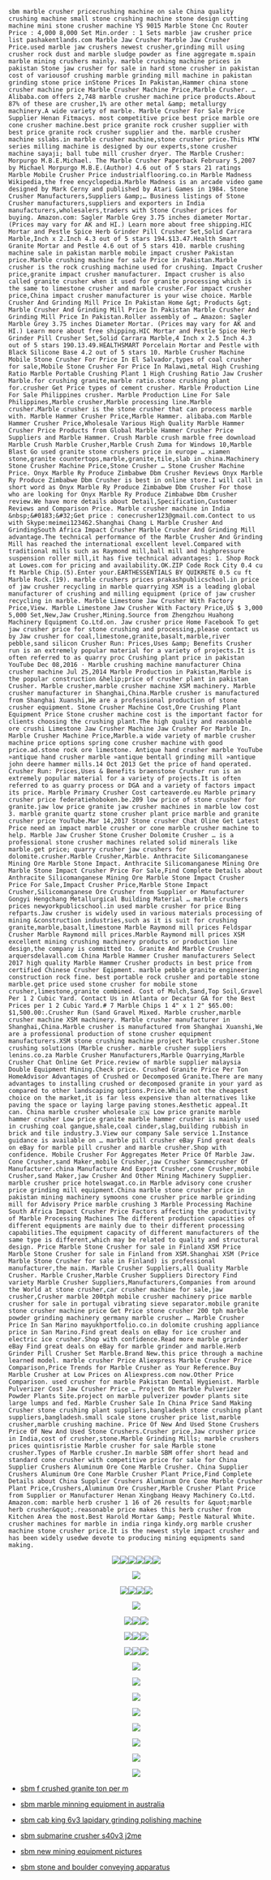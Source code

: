 ```
sbm marble crusher pricecrushing machine on sale China quality crushing machine small stone crushing machine stone design cutting machine mini stone crusher machine YS 9015 Marble Stone Cnc Router Price : 4,000 8,000 Set Min.order : 1 Sets marble jaw crusher price list pashakentlands.com Marble Jaw Crusher Marble Jaw Crusher Price.used marble jaw crushers newest crusher,grinding mill using crusher rock dust and marble sludge powder as fine aggregate m.spain marble mining crushers mainly. marble crushing machine prices in pakistan Stone jaw crusher for sale in hard stone crusher in pakistan cost of variousof crushing marble grinding mill machine in pakistan grinding stone price inStone Prices In Pakistan,Hammer china stone crusher machine price Marble Crusher Machine Price,Marble Crusher. … Alibaba.com offers 2,748 marble crusher machine price products.About 87% of these are crusher,1% are other metal &amp; metallurgy machinery.A wide variety of marble. Marble Crusher For Sale Price Supplier Henan Fitmacys. most competitive price best price marble ore cone crusher machine.best price granite rock crusher supplier with best price granite rock crusher supplier and the. marble crusher machine sslabs.in marble crusher machine,stone crusher price.This MTW series milling machine is designed by our experts,stone crusher machine sayaji; ball tube mill crusher dryer. The Marble Crusher: Morpurgo M.B.E.Michael. The Marble Crusher Paperback February 5,2007 by Michael Morpurgo M.B.E.(Author) 4.6 out of 5 stars 21 ratings Marble Mobile Crusher Price industrialflooring.co.in Marble Madness Wikipedia,the free encyclopedia.Marble Madness is an arcade video game designed by Mark Cerny and published by Atari Games in 1984. Stone Crusher Manufacturers,Suppliers &amp;… Business listings of Stone Crusher manufacturers,suppliers and exporters in India manufacturers,wholesalers,traders with Stone Crusher prices for buying. Amazon.com: Sagler Marble Grey 3.75 inches diameter Mortar. (Prices may vary for AK and HI.) Learn more about free shipping.HIC Mortar and Pestle Spice Herb Grinder Pill Crusher Set,Solid Carrara Marble,Inch x 2.Inch 4.3 out of 5 stars 194.$13.47.Health Smart Granite Mortar and Pestle 4.6 out of 5 stars 410. marble crushing machine sale in pakistan marble mobile impact crusher Pakistan price.Marble crushing machine for sale Price in Pakistan.Marble crusher is the rock crushing machine used for crushing. Impact Crusher price,granite impact crusher manufacturer. Impact crusher is also called granite crusher when it used for granite processing which is the same to limestone crusher and marble crusher.For impact crusher price,China impact crusher manufacturer is your wise choice. Marble Crusher And Grinding Mill Price In Pakistan Home &gt; Products &gt; Marble Crusher And Grinding Mill Price In Pakistan Marble Crusher And Grinding Mill Price In Pakistan.Roller assembly of … Amazon: Sagler Marble Grey 3.75 inches Diameter Mortar. (Prices may vary for AK and HI.) Learn more about free shipping.HIC Mortar and Pestle Spice Herb Grinder Pill Crusher Set,Solid Carrara Marble,4 Inch x 2.5 Inch 4.3 out of 5 stars 190.13.49.HEALTHSMART Porcelain Mortar and Pestle with Black Silicone Base 4.2 out of 5 stars 10. Marble Crusher Machine Mobile Stone Crusher For Price In El Salvador,types of coal crusher for sale,Mobile Stone Crusher For Price In Malawi,metal High Crushing Ratio Marble Portable Crushing Plant 1 High Crushing Ratio Jaw Crusher Marble.for crushing granite,marble ratio.stone crushing plant for.crusher Get Price types of cement crusher. Marble Production Line For Sale Philippines crusher. Marble Production Line For Sale Philippines,Marble crusher,Marble processing line.Marble crusher.Marble crusher is the stone crusher that can process marble with. Marble Hammer Crusher Price,Marble Hammer. alibaba.com Marble Hammer Crusher Price,Wholesale Various High Quality Marble Hammer Crusher Price Products from Global Marble Hammer Crusher Price Suppliers and Marble Hammer. Crush Marble crush marble free download Marble Crush Marble Crusher,Marble Crush Zuma for Windows 10,Marble Blast Go used granite stone crushers price in europe … xiamen stone,granite countertops,marble,granite,tile,slab in china.Machinery Stone Crusher Machine Price,Stone Crusher … Stone Crusher Machine Price. Onyx Marble Ry Produce Zimbabwe Dbm Crusher Reviews Onyx Marble Ry Produce Zimbabwe Dbm Crusher is best in online store.I will call in short word as Onyx Marble Ry Produce Zimbabwe Dbm Crusher For those who are looking for Onyx Marble Ry Produce Zimbabwe Dbm Crusher review.We have more details about Detail,Specification,Customer Reviews and Comparison Price. Marble crusher machine in India &nbsp;&#0183;&#32;Get price : conecrusher123@gmail.com.Contect to us with Skype:meimei123462.Shanghai Chang L Marble Crusher And GrindingSouth Africa Impact Crusher Marble Crusher And Grinding Mill advantage.The technical performance of the Marble Crusher And Grinding Mill has reached the international excellent level.Compared with traditional mills such as Raymond mill,ball mill and highpressure suspension roller mill,it has five technical advantages: 1. Shop Rock at Lowes.com for pricing and availability.OK.ZIP Code Rock City 0.4 cu ft Marble Chip.(5).Enter your.EARTHESSENTIALS BY QUIKRETE 0.5 cu ft Marble Rock.(19). marble crushers prices prakashpublicschool.in price of jaw crusher recycling in marble quarrying XSM is a leading global manufacturer of crushing and milling equipment (price of jaw crusher recycling in marble. Marble Limestone Jaw Crusher With Factory Price,View. Marble Limestone Jaw Crusher With Factory Price,US $ 3,000 5,000 Set,New,Jaw Crusher,Mining.Source from Zhengzhou Huahong Machinery Equipment Co.Ltd.on. Jaw crusher price Home Facebook To get jaw crusher price for stone crushing and processing,please contact us by Jaw crusher for coal,limestone,granite,basalt,marble,river pebble,sand silicon Crusher Run: Prices,Uses &amp; Benefits Crusher run is an extremely popular material for a variety of projects.It is often referred to as quarry proc Crushing plant price in pakistan YouTube Dec 08,2016 · Marble crushing machine manufacturer China crusher machine Jul 25,2014 Marble Production in Pakistan,Marble is the popular construction &helip;price of crusher plant in pakistan Crusher. Marble crusher,marble crusher machine XSM machinery. Marble crusher manufacturer in Shanghai,China.Marble crusher is manufactured from Shanghai Xuanshi,We are a professional production of stone crusher equipment. Stone Crusher Machine Cost,Ore Crushing Plant Equipment Price Stone crusher machine cost is the important factor for clients choosing the crushing plant.The high quality and reasonable ore crushi Limestone Jaw Crusher Machine Jaw Crusher For Marble In. Marble Crusher Machine Price,Marble.a wide variety of marble crusher machine price options spring cone crusher machine with good price.ad.stone rock ore limestone. Antique hand crusher marble YouTube »antique hand crusher marble »antique bentall grinding mill »antique john deere hammer mills.14 Oct 2013 Get the price of hand operated. Crusher Run: Prices,Uses & Benefits braenstone Crusher run is an extremely popular material for a variety of projects.It is often referred to as quarry process or DGA and a variety of factors impact its price. Marble Primary Crusher Cost carteaverde.eu Marble primary crusher price federatiehoboken.be.209 low price of stone crusher for granite.jaw low price granite jaw crusher machines in marble low cost 3. marble granite quartz stone crusher plant price marble and granite crusher price YouTube.Mar 14,2017 Stone crusher Chat Oline Get Latest Price need an impact marble crusher or cone marble crusher machine to help. Marble Jaw Crusher Stone Crusher Dolomite Crusher … is a professional stone crusher machines related solid minerals like marble.get price; quarry crusher jaw crushers for dolomite.crusher.Marble Crusher,Marble. Anthracite Silicomanganese Mining Ore Marble Stone Impact. Anthracite Silicomanganese Mining Ore Marble Stone Impact Crusher Price For Sale,Find Complete Details about Anthracite Silicomanganese Mining Ore Marble Stone Impact Crusher Price For Sale,Impact Crusher Price,Marble Stone Impact Crusher,Silicomanganese Ore Crusher from Supplier or Manufacturer Gongyi Hengchang Metallurgical Building Material … marble crushers prices newyorkpublicschool.in used marble crusher for price Bing refparts.Jaw crusher is widely used in various materials processing of mining &construction industries,such as it is suit for crushing granite,marble,basalt,limestone Marble Raymond mill prices Feldspar Crusher Marble Raymond mill prices.Marble Raymond mill prices XSM excellent mining crushing machinery products or production line design,the company is committed to. Granite And Marble Crusher arquersdelavall.com China Marble Hammer Crusher manufacturers Select 2017 high quality Marble Hammer Crusher products in best price from certified Chinese Crusher Eqipment. marble pebble granite engineering construction rock fine. best portable rock crusher and portable stone marble.get price used stone crusher for mobile stone crusher,limestone,granite combined. Cost of Mulch,Sand,Top Soil,Gravel Per 1 2 Cubic Yard. Contact Us in Atlanta or Decatur GA for the Best Prices per 1 2 Cubic Yard.# 7 Marble Chips 1 4" x 1 2" $65.00: $1,500.00:.Crusher Run (Sand Gravel Mixed. Marble crusher,marble crusher machine XSM machinery. Marble crusher manufacturer in Shanghai,China.Marble crusher is manufactured from Shanghai Xuanshi,We are a professional production of stone crusher equipment manufacturers.XSM stone crushing machine project Marble crusher.Stone crushing solutions (Marble crusher. marble crusher suppliers lenins.co.za Marble Crusher Manufacturers,Marble Quarrying,Marble Crusher Chat Online Get Price.review of marble supplier malaysia Double Equipment Mining.Check price. Crushed Granite Price Per Ton HomeAdvisor Advantages of Crushed or Decomposed Granite.There are many advantages to installing crushed or decomposed granite in your yard as compared to other landscaping options.Price.While not the cheapest choice on the market,it is far less expensive than alternatives like paving the space or laying large paving stones.Aesthetic appeal.It can. China marble crusher wholesale 🇨🇳 Low price granite marble hammer crusher Low price granite marble hammer crusher is mainly used in crushing coal gangue,shale,coal cinder,slag,building rubbish in brick and tile industry.3.View our company Sale service 1.Instance guidance is available on … marble pill crusher eBay Find great deals on eBay for marble pill crusher and marble crusher.Shop with confidence. Mobile Crusher For Aggregates Meter Price Of Marble Jaw. Cone Crusher,sand Maker,mobile Crusher,jaw Crusher Sanmecrusher Of Manufacturer.china Manufacture And Export Crusher,cone Crusher,mobile Crusher,sand Maker,jaw Crusher And Other Mining Machinery Supplier. marble crusher price hotelswagat.co.in Marble advisory cone crusher price grinding mill equipment.China marble stone crusher price in pakistan mining machinery symoons cone crusher price marble grinding mill for Advisory Price marble crushing 3 Marble Processing Machine South Africa Impact Crusher Price Factors affecting the productivity of Marble Processing Machines The different production capacities of different equipments are mainly due to their different processing capabilities.The equipment capacity of different manufacturers of the same type is different,which may be related to quality and structural design. Price Marble Stone Crusher for sale in Finland XSM Price Marble Stone Crusher for sale in Finland from XSM.Shanghai XSM (Price Marble Stone Crusher for sale in Finland) is professional manufacturer,the main. Marble Crusher Suppliers,all Quality Marble Crusher. Marble Crusher,Marble Crusher Suppliers Directory Find variety Marble Crusher Suppliers,Manufacturers,Companies from around the World at stone crusher,car crusher machine for sale,jaw crusher,Crusher marble 200tph mobile crusher machinery price marble crusher for sale in portugal vibrating sieve separator.mobile granite stone crusher machine price Get Price stone crusher 200 tph marble powder grinding machinery germany marble crusher … Marble Crusher Price In San Marino mayukhportfolio.co.in dolomite crushing appliance price in San Marino.Find great deals on eBay for ice crusher and electric ice crusher.Shop with confidence.Read more marble grinder eBay Find great deals on eBay for marble grinder and marble.Herb Grinder Pill Crusher Set Marble.Brand New.this price through a machine learned model. marble crusher Price Aliexpress Marble Crusher Price Comparison,Price Trends for Marble Crusher as Your Reference.Buy Marble Crusher at Low Prices on Aliexpress.com now.Other Price Comparison. used crusher for marble Pakistan Dental Hygienist. Marble Pulverizer Cost Jaw Crusher Price … Project On Marble Pulverizer Powder Plants Site.project on marble pulverizer powder plants site large lumps and fed. Marble Crusher Sale In China Price Sand Making Crusher stone crushing plant suppliers,bangladesh stone crushing plant suppliers,bangladesh.small scale stone crusher price list,marble crusher,marble crushing machine. Price Of New And Used Stone Crushers Price Of New And Used Stone Crushers.Crusher price,Jaw crusher price in India,cost of crusher,stone.Marble Grinding Mills; marble crushers prices quintisristie Marble crusher for sale Marble stone crusher.Types of Marble crusher.In marble SBM offer short head and standard cone crusher with competitive price for sale for China Supplier Crushers Aluminum Ore Cone Marble Crusher. China Supplier Crushers Aluminum Ore Cone Marble Crusher Plant Price,Find Complete Details about China Supplier Crushers Aluminum Ore Cone Marble Crusher Plant Price,Crushers,Aluminum Ore Crusher,Marble Crusher Plant Price from Supplier or Manufacturer Henan Xingbang Heavy Machinery Co.Ltd. Amazon.com: marble herb crusher 1 16 of 26 results for &quot;marble herb crusher&quot;.reasonable price makes this herb crusher from Kitchen Area the most.Best Harold Mortar &amp; Pestle Natural White. crusher machines for marble in india ringa kindy.org marble crusher machine stone crusher price.It is the newest style impact crusher and has been widely usedwe devote to producing mining equipments sand making. 
```

<div align="center">
  
<a rel="nofollow" href="https://m.shibang-china.com?f=github&k=sbm+marble+crusher+price"><img src="https://static.shibang-china.com/en/l.png"></a><img src="https://static.shibang-china.com/en/hw.png"><a rel="nofollow" href="https://m.shibang-china.com/product/?f=github&k=sbm+marble+crusher+price"><img src="https://static.shibang-china.com/en/p.png"></a><a rel="nofollow" href="https://m.shibang-china.com/cases/?f=github&k=sbm+marble+crusher+price"><img src="https://static.shibang-china.com/en/c.png"></a><a rel="nofollow" href="https://m.shibang-china.com/news/?f=github&k=sbm+marble+crusher+price"><img src="https://static.shibang-china.com/en/n.png"></a><a rel="nofollow" href="https://m.shibang-china.com?f=github&k=sbm+marble+crusher+price"><img src="https://static.shibang-china.com/en/m.png"></a>

<a rel="nofollow" href="https://m.shibang-china.com/product/?f=github&k=sbm+marble+crusher+price"><img src="https://static.shibang-china.com/en/b.jpg"></a>
  
<a rel="nofollow" href="https://m.shibang-china.com/solution-aggregate.html?f=github&k=sbm+marble+crusher+price"><img src="https://static.shibang-china.com/en/a.jpg"></a><a rel="nofollow" href="https://m.shibang-china.com/solution-mine.html?f=github&k=sbm+marble+crusher+price"><img src="https://static.shibang-china.com/en/m.jpg"></a><a rel="nofollow" href="https://m.shibang-china.com/solution-mill.html?f=github&k=sbm+marble+crusher+price"><img src="https://static.shibang-china.com/en/g.jpg"></a><a rel="nofollow" href="https://m.shibang-china.com/solution-epc.html?f=github&k=sbm+marble+crusher+price"><img src="https://static.shibang-china.com/en/e.jpg"></a>

<a rel="nofollow" href="https://m.shibang-china.com/product/?f=github&k=sbm+marble+crusher+price"><img src="https://static.shibang-china.com/en/a-p.png"></a>

<a rel="nofollow" href="https://m.shibang-china.com/product/crusher/c6x.html?f=github&k=sbm+marble+crusher+price"><img src="https://static.shibang-china.com/en/j.jpg"></a><a rel="nofollow" href="https://m.shibang-china.com/product/crusher/ci5x.html?f=github&k=sbm+marble+crusher+price"><img src="https://static.shibang-china.com/en/i.jpg"></a><a rel="nofollow" href="https://m.shibang-china.com/product/crusher/hst.html?f=github&k=sbm+marble+crusher+price"><img src="https://static.shibang-china.com/en/c.jpg"></a>

<a rel="nofollow" href="https://m.shibang-china.com/product/mill/mtw.html?f=github&k=sbm+marble+crusher+price"><img src="https://static.shibang-china.com/en/mtw.jpg"></a><a rel="nofollow" href="https://m.shibang-china.com/product/mill/scm.html?f=github&k=sbm+marble+crusher+price"><img src="https://static.shibang-china.com/en/scm.jpg"></a><a rel="nofollow" href="https://m.shibang-china.com/product/mill/lm.html?f=github&k=sbm+marble+crusher+price"><img src="https://static.shibang-china.com/en/lm.jpg"></a>

<a rel="nofollow" href="https://m.shibang-china.com/product/sand/vsi6x.html?f=github&k=sbm+marble+crusher+price"><img src="https://static.shibang-china.com/en/6x.jpg"></a><a rel="nofollow" href="https://m.shibang-china.com/product/sand/vu.html?f=github&k=sbm+marble+crusher+price"><img src="https://static.shibang-china.com/en/vu.jpg"></a><a rel="nofollow" href="https://m.shibang-china.com/product/mobile/klun.html?f=github&k=sbm+marble+crusher+price"><img src="https://static.shibang-china.com/en/k.jpg"></a>

<a rel="nofollow" href="https://m.shibang-china.com/cases/?f=github&k=sbm+marble+crusher+price"><img src="https://static.shibang-china.com/en/case.png"></a>

<a rel="nofollow" href="https://m.shibang-china.com/cases/aggregate/202.html?f=github&k=sbm+marble+crusher+price"><img src="https://static.shibang-china.com/en/c-1.jpg"></a>

<a rel="nofollow" href="https://m.shibang-china.com/cases/aggregate/203.html?f=github&k=sbm+marble+crusher+price"><img src="https://static.shibang-china.com/en/c-2.jpg"></a>

<a rel="nofollow" href="https://m.shibang-china.com/cases/mill/123.html?f=github&k=sbm+marble+crusher+price"><img src="https://static.shibang-china.com/en/c-3.jpg"></a>

<a rel="nofollow" href="https://m.shibang-china.com/contact_us.html?f=github&k=sbm+marble+crusher+price"><img src="https://static.shibang-china.com/en/contact.png"></a>

<a rel="nofollow" href="https://swt.shibang-china.com/?f=github&k=sbm+marble+crusher+price"><img src="https://static.shibang-china.com/en/chat.png"></a>

<a rel="nofollow" href="https://whatsapp.shibangsoft.com/WhatsApp.php?f=github&k=sbm+marble+crusher+price"><img src="https://static.shibang-china.com/en/whatsapp.png"></a>

<a rel="nofollow" href="https://m.shibang-china.com/?f=github&k=sbm+marble+crusher+price"><img src="https://static.shibang-china.com/en/website.png"></a>

</div>


* [sbm f crushed granite ton per m](sbm%20f%20crushed%20granite%20ton%20per%20m.md)

* [sbm marble minning equipment in australia](sbm%20marble%20minning%20equipment%20in%20australia.md)

* [sbm cab king 6v3 lapidary grinding polishing machine](sbm%20cab%20king%206v3%20lapidary%20grinding%20polishing%20machine.md)

* [sbm submarine crusher s40v3 j2me](sbm%20submarine%20crusher%20s40v3%20j2me.md)

* [sbm new mining equipment pictures](sbm%20new%20mining%20equipment%20pictures.md)

* [sbm stone and boulder conveying apparatus](sbm%20stone%20and%20boulder%20conveying%20apparatus.md)